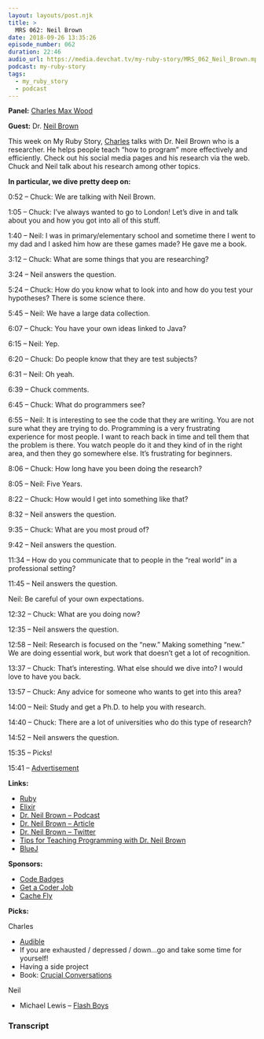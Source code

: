 ```yaml
---
layout: layouts/post.njk
title: >
  MRS 062: Neil Brown
date: 2018-09-26 13:35:26
episode_number: 062
duration: 22:46
audio_url: https://media.devchat.tv/my-ruby-story/MRS_062_Neil_Brown.mp3
podcast: my-ruby-story
tags:
  - my_ruby_story
  - podcast
---
```


**Panel:** [Charles Max Wood](https://twitter.com/cmaxw?ref_src=twsrc%255Egoogle%257Ctwcamp%255Eserp%257Ctwgr%255Eauthor)

**Guest:** Dr. [Neil Brown](https://twitter.com/jwright?lang=en)

This week on My Ruby Story, [Charles](https://twitter.com/cmaxw?ref_src=twsrc%255Egoogle%257Ctwcamp%255Eserp%257Ctwgr%255Eauthor) talks with Dr. Neil Brown who is a researcher. He helps people teach “how to program” more effectively and efficiently. Check out his social media pages and his research via the web. Chuck and Neil talk about his research among other topics.

**In particular, we dive pretty deep on:**

0:52 – Chuck: We are talking with Neil Brown.

1:05 – Chuck: I’ve always wanted to go to London! Let’s dive in and talk about you and how you got into all of this stuff.

1:40 – Neil: I was in primary/elementary school and sometime there I went to my dad and I asked him how are these games made? He gave me a book.

3:12 – Chuck: What are some things that you are researching?

3:24 – Neil answers the question.

5:24 – Chuck: How do you know what to look into and how do you test your hypotheses? There is some science there.

5:45 – Neil: We have a large data collection.

6:07 – Chuck: You have your own ideas linked to Java?

6:15 – Neil: Yep.

6:20 – Chuck: Do people know that they are test subjects?

6:31 – Neil: Oh yeah.

6:39 – Chuck comments.

6:45 – Chuck: What do programmers see?

6:55 – Neil: It is interesting to see the code that they are writing. You are not sure what they are trying to do. Programming is a very frustrating experience for most people. I want to reach back in time and tell them that the problem is there. You watch people do it and they kind of in the right area, and then they go somewhere else. It’s frustrating for beginners.

8:06 – Chuck: How long have you been doing the research?

8:05 – Neil: Five Years.

8:22 – Chuck: How would I get into something like that?

8:32 – Neil answers the question.

9:35 – Chuck: What are you most proud of?

9:42 – Neil answers the question.

11:34 – How do you communicate that to people in the “real world” in a professional setting?

11:45 – Neil answers the question.

Neil: Be careful of your own expectations.

12:32 – Chuck: What are you doing now?

12:35 – Neil answers the question.

12:58 – Neil: Research is focused on the “new.” Making something “new.” We are doing essential work, but work that doesn’t get a lot of recognition.

13:37 – Chuck: That’s interesting. What else should we dive into? I would love to have you back.

13:57 – Chuck: Any advice for someone who wants to get into this area?

14:00 – Neil: Study and get a Ph.D. to help you with research.

14:40 – Chuck: There are a lot of universities who do this type of research?

14:52 – Neil answers the question.

15:35 – Picks!

15:41 – [Advertisement](https://devchat.tv/get-a-coder-job/)

**Links:**

- [Ruby](https://www.ruby-lang.org/en/)
- [Elixir](https://elixir-lang.org)
- [Dr. Neil Brown – Podcast](https://hanselminutes.com/636/tips-for-teaching-programming-with-dr-neil-brown)
- [Dr. Neil Brown – Article](https://www.felienne.com/archives/5935)
- [Dr. Neil Brown – Twitter](https://twitter.com/neilccbrown)
- [Tips for Teaching Programming with Dr. Neil Brown](https://radiopublic.com/hanselminutes-fresh-talk-and-tec-8jzRJj/ep/s1!df6ad)
- [BlueJ](https://bluej.org)

**Sponsors:**

- [Code Badges](https://codebadge.org/)
- [Get a Coder Job](https://getacoderjob.com/)
- [Cache Fly](https://www.cachefly.com)

**Picks:**

Charles

- [Audible](https://www.audible.com)
- If you are exhausted / depressed / down...go and take some time for yourself!
- Having a side project
- Book: [Crucial Conversations](https://www.amazon.com/Crucial-Conversations-Talking-Stakes-Second/dp/0071771328/ref=sr_1_1?ie=UTF8&qid=1537748407&sr=8-1&keywords=crucial+conversation)

Neil

- Michael Lewis – [Flash Boys](https://www.amazon.co.uk/Flash-Boys-Michael-Lewis/dp/0141981032)

### Transcript
